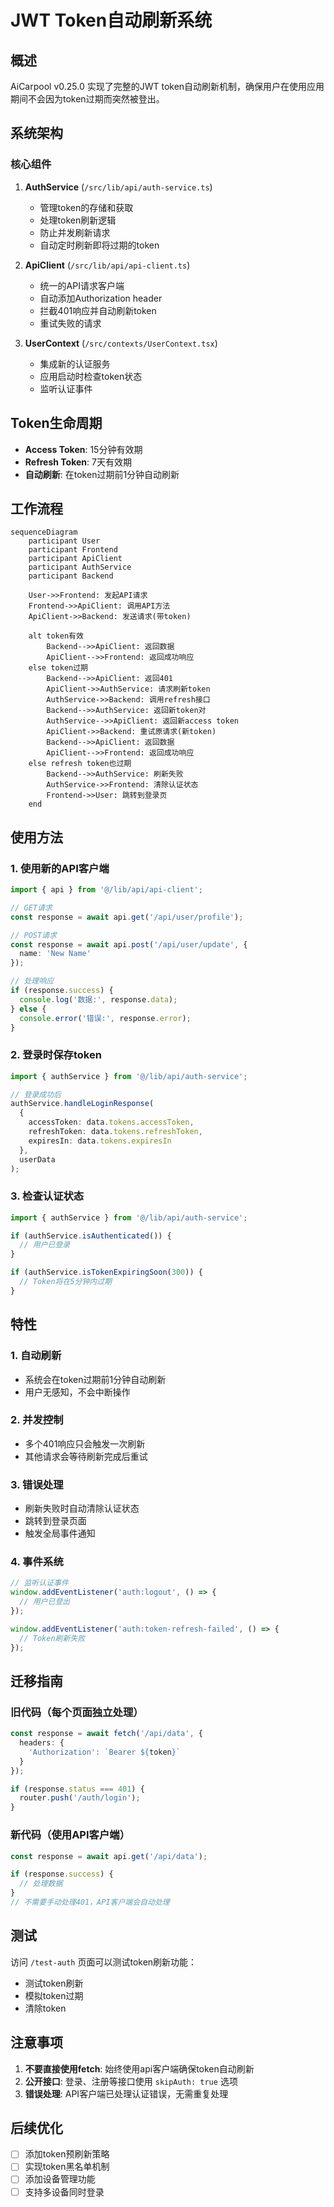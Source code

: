 # JWT Token自动刷新系统

## 概述

AiCarpool v0.25.0 实现了完整的JWT token自动刷新机制，确保用户在使用应用期间不会因为token过期而突然被登出。

## 系统架构

### 核心组件

1. **AuthService** (`/src/lib/api/auth-service.ts`)
   - 管理token的存储和获取
   - 处理token刷新逻辑
   - 防止并发刷新请求
   - 自动定时刷新即将过期的token

2. **ApiClient** (`/src/lib/api/api-client.ts`)
   - 统一的API请求客户端
   - 自动添加Authorization header
   - 拦截401响应并自动刷新token
   - 重试失败的请求

3. **UserContext** (`/src/contexts/UserContext.tsx`)
   - 集成新的认证服务
   - 应用启动时检查token状态
   - 监听认证事件

## Token生命周期

- **Access Token**: 15分钟有效期
- **Refresh Token**: 7天有效期
- **自动刷新**: 在token过期前1分钟自动刷新

## 工作流程

```mermaid
sequenceDiagram
    participant User
    participant Frontend
    participant ApiClient
    participant AuthService
    participant Backend
    
    User->>Frontend: 发起API请求
    Frontend->>ApiClient: 调用API方法
    ApiClient->>Backend: 发送请求(带token)
    
    alt token有效
        Backend-->>ApiClient: 返回数据
        ApiClient-->>Frontend: 返回成功响应
    else token过期
        Backend-->>ApiClient: 返回401
        ApiClient->>AuthService: 请求刷新token
        AuthService->>Backend: 调用refresh接口
        Backend-->>AuthService: 返回新token对
        AuthService-->>ApiClient: 返回新access token
        ApiClient->>Backend: 重试原请求(新token)
        Backend-->>ApiClient: 返回数据
        ApiClient-->>Frontend: 返回成功响应
    else refresh token也过期
        Backend-->>AuthService: 刷新失败
        AuthService->>Frontend: 清除认证状态
        Frontend->>User: 跳转到登录页
    end
```

## 使用方法

### 1. 使用新的API客户端

```typescript
import { api } from '@/lib/api/api-client';

// GET请求
const response = await api.get('/api/user/profile');

// POST请求
const response = await api.post('/api/user/update', {
  name: 'New Name'
});

// 处理响应
if (response.success) {
  console.log('数据:', response.data);
} else {
  console.error('错误:', response.error);
}
```

### 2. 登录时保存token

```typescript
import { authService } from '@/lib/api/auth-service';

// 登录成功后
authService.handleLoginResponse(
  {
    accessToken: data.tokens.accessToken,
    refreshToken: data.tokens.refreshToken,
    expiresIn: data.tokens.expiresIn
  },
  userData
);
```

### 3. 检查认证状态

```typescript
import { authService } from '@/lib/api/auth-service';

if (authService.isAuthenticated()) {
  // 用户已登录
}

if (authService.isTokenExpiringSoon(300)) {
  // Token将在5分钟内过期
}
```

## 特性

### 1. 自动刷新
- 系统会在token过期前1分钟自动刷新
- 用户无感知，不会中断操作

### 2. 并发控制
- 多个401响应只会触发一次刷新
- 其他请求会等待刷新完成后重试

### 3. 错误处理
- 刷新失败时自动清除认证状态
- 跳转到登录页面
- 触发全局事件通知

### 4. 事件系统
```typescript
// 监听认证事件
window.addEventListener('auth:logout', () => {
  // 用户已登出
});

window.addEventListener('auth:token-refresh-failed', () => {
  // Token刷新失败
});
```

## 迁移指南

### 旧代码（每个页面独立处理）
```typescript
const response = await fetch('/api/data', {
  headers: {
    'Authorization': `Bearer ${token}`
  }
});

if (response.status === 401) {
  router.push('/auth/login');
}
```

### 新代码（使用API客户端）
```typescript
const response = await api.get('/api/data');

if (response.success) {
  // 处理数据
}
// 不需要手动处理401，API客户端会自动处理
```

## 测试

访问 `/test-auth` 页面可以测试token刷新功能：
- 测试token刷新
- 模拟token过期
- 清除token

## 注意事项

1. **不要直接使用fetch**: 始终使用api客户端确保token自动刷新
2. **公开接口**: 登录、注册等接口使用 `skipAuth: true` 选项
3. **错误处理**: API客户端已处理认证错误，无需重复处理

## 后续优化

- [ ] 添加token预刷新策略
- [ ] 实现token黑名单机制  
- [ ] 添加设备管理功能
- [ ] 支持多设备同时登录